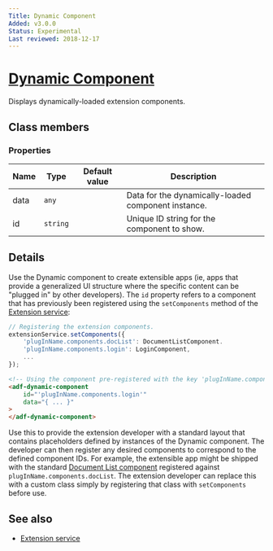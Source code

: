 ```yaml
---
Title: Dynamic Component
Added: v3.0.0
Status: Experimental
Last reviewed: 2018-12-17
---
```


# [Dynamic Component](../../../lib/extensions/src/lib/components/dynamic-component/dynamic.component.ts "Defined in dynamic.component.ts")

Displays dynamically-loaded extension components.

## Class members

### Properties

| Name | Type | Default value | Description |
| ---- | ---- | ------------- | ----------- |
| data | `any` |  | Data for the dynamically-loaded component instance. |
| id | `string` |  | Unique ID string for the component to show. |

## Details

Use the Dynamic component to create extensible apps
(ie, apps that provide a generalized UI structure where the specific content
can be "plugged in" by other developers). The `id` property refers to a
component that has previously been registered using the `setComponents` method
of the [Extension service](../services/extension.service.md):

```ts
// Registering the extension components.
extensionService.setComponents({
    'plugInName.components.docList': DocumentListComponent.
    'plugInName.components.login': LoginComponent,
    ... 
});
```

```html
<!-- Using the component pre-registered with the key 'plugInName.components.login' -->
<adf-dynamic-component
    id="'plugInName.components.login'"
    data="{ ... }"
>
</adf-dynamic-component>
```

Use this to provide the extension developer with a standard layout that
contains placeholders defined by instances of the Dynamic component. The
developer can then register any desired components to correspond to the
defined component IDs. For example, the extensible app might be shipped
with the standard [Document List component](../../content-services/components/document-list.component.md) registered against `plugInName.components.docList`.
The extension developer can replace this with a custom class
simply by registering that class with `setComponents` before use.

## See also

-   [Extension service](../services/extension.service.md)
